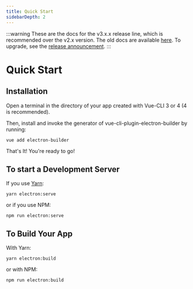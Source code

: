 ```yaml
---
title: Quick Start
sidebarDepth: 2
---
```


:::warning
These are the docs for the v3.x.x release line, which is recommended over the v2.x version. The old docs are available [here](https://github.com/MatthijsBurgh/vue-cli-plugin-electron-builder/tree/v2/docs). To upgrade, see the [release announcement](https://github.com/MatthijsBurgh/vue-cli-plugin-electron-builder/releases/tag/v3.0.0).
:::

# Quick Start

## Installation

Open a terminal in the directory of your app created with Vue-CLI 3 or 4 (4 is recommended).

Then, install and invoke the generator of vue-cli-plugin-electron-builder by running:

`vue add electron-builder`

That's It! You're ready to go!

## To start a Development Server

If you use [Yarn](https://yarnpkg.com/en/):

`yarn electron:serve`

or if you use NPM:

`npm run electron:serve`

## To Build Your App

With Yarn:

`yarn electron:build`

or with NPM:

`npm run electron:build`

